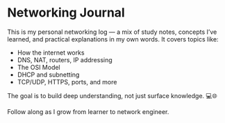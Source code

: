 # Networking Journal

This is my personal networking log — a mix of study notes, concepts I’ve learned, and practical explanations in my own words. It covers topics like:
- How the internet works
- DNS, NAT, routers, IP addressing
- The OSI Model
- DHCP and subnetting
- TCP/UDP, HTTPS, ports, and more

The goal is to build deep understanding, not just surface knowledge. 💻🌐

Follow along as I grow from learner to network engineer.
